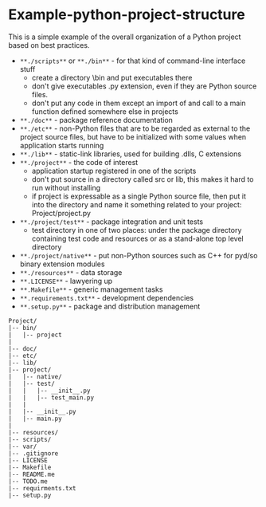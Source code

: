 # Example-python-project-structure

This is a simple example of the overall organization of a Python project based on best practices.

* `**./scripts**` or `**./bin**` - for that kind of command-line interface stuff
	* create a directory \bin and put executables there
	* don't give executables .py extension, even if they are Python source files.
	* don't put any code in them except an import of and call to a main function defined somewhere else in projects
* `**./doc**` - package reference documentation
* `**./etc**` - non-Python files that are to be regarded as external to the project source files, but have to be initialized with some values when application starts running
* `**./lib**` - static-link libraries, used for building .dlls, C extensions
* `**./project**` - the code of interest
	* application startup registered in one of the scripts
	* don't put source in a directory called src or lib, this makes it hard to run without installing
	* if project is expressable as a single Python source file, then put it into the directory and name it something related to your project: Project/project.py
* `**./project/test**` - package integration and unit tests
	* test directory in one of two places: under the package directory containing test code and resources or as a stand-alone top level directory 
* `**./project/native**` - put non-Python sources such as C++ for pyd/so binary extension modules
* `**./resources**` - data storage
* `**.LICENSE**` - lawyering up
* `**.Makefile**` - generic management tasks
* `**.requirements.txt**` - development dependencies
* `**.setup.py**` - package and distribution management

```
Project/
|-- bin/
|   |-- project
|
|-- doc/
|-- etc/
|-- lib/
|-- project/
|	|-- native/
|   |-- test/
|   |   |-- __init__.py
|   |   |-- test_main.py
|   |   
|   |-- __init__.py
|   |-- main.py
|
|-- resources/
|-- scripts/
|-- var/
|-- .gitignore
|-- LICENSE
|-- Makefile
|-- README.me
|-- TODO.me
|-- requirments.txt
|-- setup.py

```